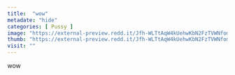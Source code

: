 ```yaml
---
title:  "wow"
metadate: "hide"
categories: [ Pussy ]
image: "https://external-preview.redd.it/Jfh-WLTtAqW4kUehwKbN2FzTVWNfomD8u86mELI9qNw.jpg?auto=webp&s=ba52f8707d0555766386de89088f8139b109366b"
thumb: "https://external-preview.redd.it/Jfh-WLTtAqW4kUehwKbN2FzTVWNfomD8u86mELI9qNw.jpg?width=640&crop=smart&auto=webp&s=72497c7fd5c747d425dc3ceaccb2374558c3d44d"
visit: ""
---
```

wow
